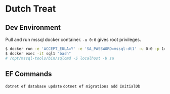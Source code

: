 # Dutch Treat

## Dev Environment

Pull and run mssql docker container. `-u 0:0` gives root privileges.

```sh
$ docker run -e 'ACCEPT_EULA=Y' -e 'SA_PASSWORD=mssql-dt1' -u 0:0 -p 1433:1433 --name sql1 -v /home/james/dockervolumes/DutchTreat:/var/opt/mssql -d mcr.microsoft.com/mssql/server
$ docker exec -it sql1 "bash"
# /opt/mssql-tools/bin/sqlcmd -S localhost -U sa
```

## EF Commands

`dotnet ef database update`
`dotnet ef migrations add InitialDb`
